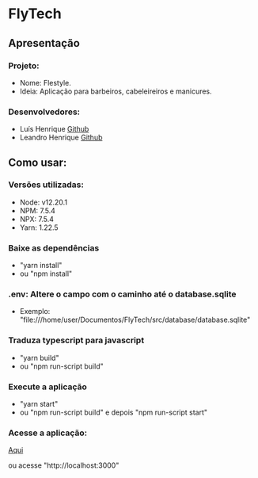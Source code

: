 # FlyTech
## Apresentação

### Projeto:

- Nome: Flestyle.
- Ideia: Aplicação para barbeiros, cabeleireiros e manicures.

### Desenvolvedores:
- Luís Henrique <a href="https://github.com/LuisHenriqueFA14">Github</a>
- Leandro Henrique <a href="https://github.com/leandroSiq1">Github</a>


## Como usar:
### Versões utilizadas:
- Node: v12.20.1
- NPM: 7.5.4
- NPX: 7.5.4
- Yarn: 1.22.5

### Baixe as dependências
- "yarn install"
- ou "npm install"
### .env: Altere o campo com o caminho até o database.sqlite
- Exemplo: "file:///home/user/Documentos/FlyTech/src/database/database.sqlite"

### Traduza typescript para javascript
- "yarn build"
- ou "npm run-script build"

### Execute a aplicação
- "yarn start"
- ou "npm run-script build" e depois "npm run-script start"

### Acesse a aplicação:
<a href="http://localhost:3000">Aqui</a>

ou acesse "http://localhost:3000"